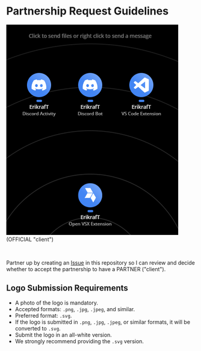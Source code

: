 # Partnership Request Guidelines

![Official client logo](docs/client.png)
(OFFICIAL "client")

<br>

Partner up by creating an [Issue](https://github.com/erikraft/Drop/issues) in this repository so I can review and decide whether to accept the partnership to have a PARTNER ("client").

## Logo Submission Requirements

- A photo of the logo is mandatory.
- Accepted formats: `.png`, `.jpg`, `.jpeg`, and similar.
- Preferred format: `.svg`.
- If the logo is submitted in `.png`, `.jpg`, `.jpeg`, or similar formats, it will be converted to `.svg`.
- Submit the logo in an all-white version.
- We strongly recommend providing the `.svg` version.
